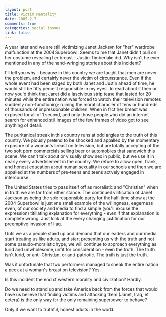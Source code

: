 ```yaml
--- 
layout: post
title: Victim Mentality
date: 2005-2-7
comments: true
categories: social issues
link: false
---
```

A year later and we are still victimizing Janet Jackson for "her" wardrobe malfunction at the 2004 Superbowl. Seems to me that Janet didn't pull on her costume revealing her breast - Justin Timberlake did. Why isn't he ever mentioned in any of the hand-wringing stories about this incident?

I'll tell you why - because in this country we are taught that men are never the problem, and certainly never the victim of circumstance. Even if the whole event had been staged by both Janet and Justin ahead of time, he would still be fifty percent responsible in my eyes. To read about it then or now you'd think that Janet did a lascivious strip tease that lasted for 20 minutes while the entire nation was forced to watch, their television remotes suddenly non-functioning; ruining the moral character of tens or hundreds of thousands of impressionable children. When in fact her breast was exposed for all of 1 second, and only those people who did an internet search for enhanced still images of the few frames of video got to see anything of detail.

The puritanical streak in this country runs at odd angles to the truth of this country. We piously pretend to be shocked and appalled by the momentary exposure of a woman's breast on television, but are totally accepting of the two soft porn commercials selling beer or automobiles that sandwich this scene. We can't talk about or visually show sex in public, but we use it in nearly every advertisement in the country. We refuse to allow open, frank, and honest education about human sexuality in our schools and then we are appalled at the numbers of pre-teens and teens actively engaged in intercourse.

The United States tries to pass itself off as moralistic and "Christian" when in truth we are far from either stance. The continued vilification of Janet Jackson as being the sole responsible party for the half-time show at the 2004 Superbowl is just one small example of the willingness, eagerness even, of our society and media to find a simple (you'll excuse the expression) titillating explanation for everything - even if that explanation is complete wrong. Just look at the every changing justification for our preemptive invasion of Iraq.

Until we as a people stand up and demand that our leaders and our media start treating us like adults, and start presenting us with the truth and not some pseudo-moralistic hype, we will continue to approach everything as lurid and unwholesome, unfit for consideration - even the truth. The truth isn't lurid, or anti-Christian, or anti-patriotic. The truth is just the truth.

Was it unfortunate that two performers managed to sneak the entire nation a peek at a woman's breast on television? Yes.

Is this incident the end of western morality and civilization? Hardly.

Do we need to stand up and take America back from the forces that would have us believe that finding victims and attacking them (Janet, Iraq, et cetera) is the only way for the only remaining superpower to behave?

Only if we want to truthful, honest adults in the world.
